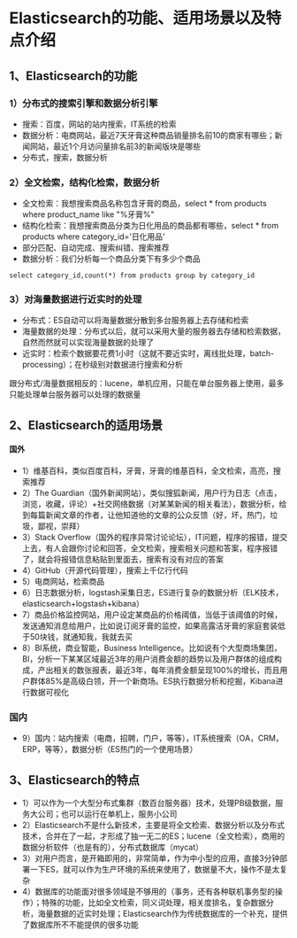 # Elasticsearch的功能、适用场景以及特点介绍



## 1、Elasticsearch的功能

### 1）分布式的搜索引擎和数据分析引擎

* 搜索：百度，网站的站内搜索，IT系统的检索
* 数据分析：电商网站，最近7天牙膏这种商品销量排名前10的商家有哪些；新闻网站，最近1个月访问量排名前3的新闻版块是哪些
* 分布式，搜索，数据分析

### 2）全文检索，结构化检索，数据分析

* 全文检索：我想搜索商品名称包含牙膏的商品，select * from products where product_name like "%牙膏%"
* 结构化检索：我想搜索商品分类为日化用品的商品都有哪些，select * from products where category_id='日化用品'
* 部分匹配、自动完成、搜索纠错、搜索推荐
* 数据分析：我们分析每一个商品分类下有多少个商品

```
select category_id,count(*) from products group by category_id
```

### 3）对海量数据进行近实时的处理

* 分布式：ES自动可以将海量数据分散到多台服务器上去存储和检索
* 海量数据的处理：分布式以后，就可以采用大量的服务器去存储和检索数据，自然而然就可以实现海量数据的处理了
* 近实时：检索个数据要花费1小时（这就不要近实时，离线批处理，batch-processing）；在秒级别对数据进行搜索和分析

跟分布式/海量数据相反的：lucene，单机应用，只能在单台服务器上使用，最多只能处理单台服务器可以处理的数据量

## 2、Elasticsearch的适用场景

#### 国外

* 1）维基百科，类似百度百科，牙膏，牙膏的维基百科，全文检索，高亮，搜索推荐
* 2）The Guardian（国外新闻网站），类似搜狐新闻，用户行为日志（点击，浏览，收藏，评论）+社交网络数据（对某某新闻的相关看法），数据分析，给到每篇新闻文章的作者，让他知道他的文章的公众反馈（好，坏，热门，垃圾，鄙视，崇拜）
* 3）Stack Overflow（国外的程序异常讨论论坛），IT问题，程序的报错，提交上去，有人会跟你讨论和回答，全文检索，搜索相关问题和答案，程序报错了，就会将报错信息粘贴到里面去，搜索有没有对应的答案
* 4）GitHub（开源代码管理），搜索上千亿行代码
* 5）电商网站，检索商品
* 6）日志数据分析，logstash采集日志，ES进行复杂的数据分析（ELK技术，elasticsearch+logstash+kibana）
* 7）商品价格监控网站，用户设定某商品的价格阈值，当低于该阈值的时候，发送通知消息给用户，比如说订阅牙膏的监控，如果高露洁牙膏的家庭套装低于50块钱，就通知我，我就去买
* 8）BI系统，商业智能，Business Intelligence。比如说有个大型商场集团，BI，分析一下某某区域最近3年的用户消费金额的趋势以及用户群体的组成构成，产出相关的数张报表，最近3年，每年消费金额呈现100%的增长，而且用户群体85%是高级白领，开一个新商场。ES执行数据分析和挖掘，Kibana进行数据可视化

### 国内

* 9）国内：站内搜索（电商，招聘，门户，等等），IT系统搜索（OA，CRM，ERP，等等），数据分析（ES热门的一个使用场景）


## 3、Elasticsearch的特点

* 1）可以作为一个大型分布式集群（数百台服务器）技术，处理PB级数据，服务大公司；也可以运行在单机上，服务小公司
* 2）Elasticsearch不是什么新技术，主要是将全文检索、数据分析以及分布式技术，合并在了一起，才形成了独一无二的ES；lucene（全文检索），商用的数据分析软件（也是有的），分布式数据库（mycat）
* 3）对用户而言，是开箱即用的，非常简单，作为中小型的应用，直接3分钟部署一下ES，就可以作为生产环境的系统来使用了，数据量不大，操作不是太复杂
* 4）数据库的功能面对很多领域是不够用的（事务，还有各种联机事务型的操作）；特殊的功能，比如全文检索，同义词处理，相关度排名，复杂数据分析，海量数据的近实时处理；Elasticsearch作为传统数据库的一个补充，提供了数据库所不不能提供的很多功能

